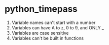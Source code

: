 # python_timepass
1. Variable names can't start with a number
2. Variables can have A to z, 0 to 9, and ONLY _
3. Variables are case sensitive
4. Variables can't be built in functions
